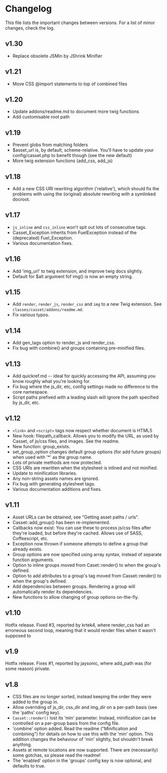 Changelog
=========

This file lists the important changes between versions. For a list of minor changes, check the log.

v1.30
-----
 - Replace obsolete JSMin by JShrink Minifier

v1.21
-----
 - Move CSS @import statements to top of combined files

v1.20
-----
 - Update addons/readme.md to document more twig functions
 - Add customisable root path

v1.19
-----
 - Prevent globs from matching folders
 - $asset_url is, by default, scheme-relative. You'll have to update your config/casset.php to benefit though (see the new default)
 - More twig extension functions (add_css, add_js)

v1.18
-----
 - Add a new CSS URI rewriting algorithm ('relative'), which should fix the problems with using the (original) absolute rewriting with a symlinked docroot.

v1.17
-----
 - `js_inline` and `css_inline` won't spit out lots of consecutive tags.
 - Casset_Exception inherits from FuelException instead of the (deprecated) Fuel_Exception.
 - Various documentation fixes.

v1.16
-----
 - Add 'img_url' to twig extension, and improve twig docs slightly.
 - Default for $alt argument fof img() is now an empty string.

v1.15
----
 - Add `render`, `render_js`, `render_css` and `img` to a new Twig extension. See `classes/casset/addons/readme.md`.
 - Fix various typos.

v1.14
-----
 - Add gen_tags option to render_js and render_css.
 - Fix bug with combine() and groups containing pre-minified files.

v1.13
-----
 - Add quickref.md -- ideal for quickly accessing the API, assuming you know roughly what you're looking for.
 - Fix bug where the js_dir, etc, config settings made no difference to the core namespace.
 - Script paths prefixed with a leading slash will ignore the path specified by js_dir, etc.

v1.12
-----
 - `<link>` and `<script>` tags now respect whether document is HTML5
 - New hook: filepath_callback. Allows you to modify the URL, as used by Casset, of js/css files, and images. See the readme.
 - New function: group_exists.
 - set_group_option changes default group options (for add future groups) when used with '*' as the group name.
 - Lots of private methods are now protected.
 - CSS URIs are rewritten when the stylesheet is inlined and not minified.
 - Update to minification libraries.
 - Any non-string assets names are ignored.
 - Fix bug with generating stylesheet tags.
 - Various documentation additions and fixes.

v1.11
-----
 - Asset URLs can be obtained, see "Getting asset paths / urls".
 - Casset::add_group() has been re-implemented.
 - Callbacks now exist: You can use these to process js/css files after they're loaded, but before they're cached. Allows use of SASS, Coffeescript, etc.
 - Exception now thrown if someone attempts to define a group that already exists.
 - Group options are now specified using array syntax, instead of separate function arguments.
 - Option to inline groups moved from Caset::render() to when the group's defined.
 - Option to add attributes to a group's tag moved from Casset::render() to when the group's defined.
 - Add dependencies between groups. Rendering a group will automatically render its dependencies.
 - New functions to allow changing of group options on-the-fly.

v1.10
-----
Hotfix release.
Fixed #3, reported by krtek4, where render_css had an erroneous second loop, meaning that it would render files when it wasn't supposed to

v1.9
---
Hotfix release.
Fixes #1, reported by jaysonic, where add_path was (for some reason) private.

v1.8
----

- CSS files are no longer sorted, instead keeping the order they were added to the group in.
- Allow overriding of js_dir, css_dir and img_dir on a per-path basis (see the 'paths' config key).
- `Casset::render()` lost its 'min' parameter. Instead, minification can be controlled on a per-group basis from the config file.
- 'combine' option added. Read the readme ("Minification and combining") for details on how to use this with the 'min' option. This addition changes the behaviour of 'min' slighlty, but shouldn't break anything.
- Assets at remote locations are now supported. There are (necessarily) some gotchas, so please read the readme!
- The 'enabled' option in the 'groups' config key is now optional, and defaults to true.

